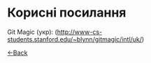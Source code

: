 # Корисні посилання

Git Magiс (укр): (http://www-cs-students.stanford.edu/~blynn/gitmagic/intl/uk/)


[<-Back](index)
